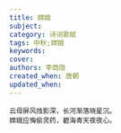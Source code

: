 ```yaml
---
title: 嫦娥
subject: 
category: 诗词歌赋
tags: 中秋;嫦娥
keywords: 
cover: 
authors: 李商隐
created_when: 唐朝
updated_when: 
---
```


```
云母屏风烛影深，长河渐落晓星沉。
嫦娥应悔偷灵药，碧海青天夜夜心。
```

